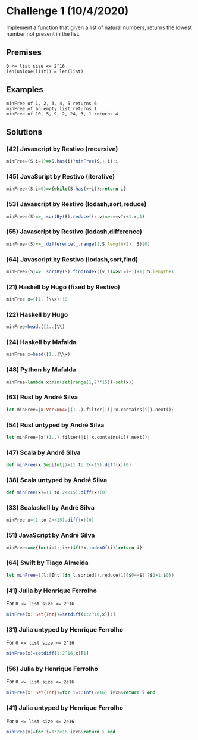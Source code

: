# Challenge 1 (10/4/2020)

Implement a function that given a list of 
natural numbers, returns the lowest number 
not present in the list.

## Premises

```
0 <= list size <= 2^16
len(unique(list)) = len(list)
```

## Examples

```
minFree of 1, 2, 3, 4, 5 returns 6
minFree of an empty list returns 1
minFree of 10, 5, 9, 2, 24, 3, 1 returns 4
```

## Solutions

### (42) Javascript by Restivo (recursive)

```javascript
minFree=(S,i=1)=>S.has(i)?minFree(S,++i):i
```

### (45) JavaScript by Restivo (iterative)
```javascript
minFree=(S,i=0)=>{while(S.has(++i));return i}
```

### (53) Javascript by Restivo (lodash,sort,reduce)
```javascript
minFree=(S)=>_.sortBy(S).reduce((r,v)=>r==v?r+1:r,1)
```

### (55) Javascript by Restivo (lodash,difference)
```javascript
minFree=(S)=>_.difference(_.range(1,S.length+2), S)[0]
```

### (64) Javascript by Restivo (lodash,sort,find)
```javascript
minFree=(S)=>_.sortBy(S).findIndex((v,i)=>v!=i+1)+1||S.length+1
```

### (21) Haskell by Hugo (fixed by Restivo)

```haskell
minFree x=([1..]\\x)!!0
```

### (22) Haskell by Hugo

```haskell
minFree=head.([1..]\\)
```

### (24) Haskell by Mafalda   

```haskell
minFree x=head([1..]\\x)
```

### (48) Python by Mafalda   

```python
minFree=lambda x:min(set(range(1,2**15))-set(x))
```

### (63) Rust by André Silva
```rust
let minFree=|x:Vec<u64>|(1..).filter(|i|!x.contains(i)).next();
```

### (54) Rust untyped by André Silva
```rust
let minFree=|x|(1..).filter(|i|!x.contains(i)).next();
```

### (47) Scala by André Silva
```scala
def minFree(x:Seq[Int])=(1 to 2<<15).diff(x)(0)
```

### (38) Scala untyped by André Silva
```scala
def minFree(x)=(1 to 2<<15).diff(x)(0)
```

### (33) Scalaskell by André Silva
```scala
minFree x=(1 to 2<<15).diff(x)(0)
```

### (51) JavaScript by André Silva
```javascript
minFree=x=>{for(i=1;;i++)if(!x.indexOf(i))return i}
```

### (64) Swift by Tiago Almeida
```Swift
let minFree={(l:[Int])in l.sorted().reduce(1){$0==$1 ?$1+1:$0}}
```

### (41) Julia by Henrique Ferrolho
For `0 <= list size <= 2^16`
```julia
minFree(x::Set{Int})=setdiff(1:2^16,x)[1]
```

### (31) Julia untyped by Henrique Ferrolho
For `0 <= list size <= 2^16`
```julia
minFree(x)=setdiff(1:2^16,x)[1]
```

### (56) Julia by Henrique Ferrolho
For `0 <= list size <= 2e16`
```julia
minFree(x::Set{Int})=for i=1:Int(2e16) i∉x&&return i end
```

### (41) Julia untyped by Henrique Ferrolho
For `0 <= list size <= 2e16`
```julia
minFree(x)=for i=1:2e16 i∉x&&return i end
```
